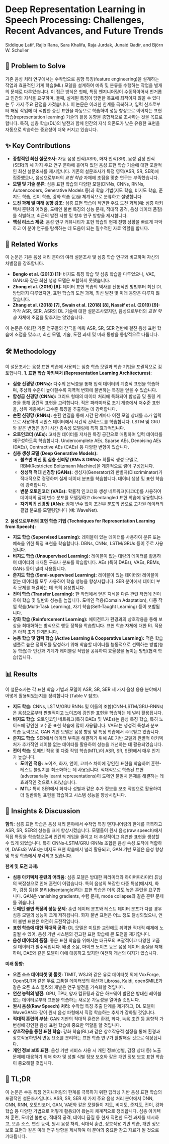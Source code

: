 # Deep Representation Learning in Speech Processing: Challenges, Recent Advances, and Future Trends

Siddique Latif, Rajib Rana, Sara Khalifa, Raja Jurdak, Junaid Qadir, and Björn W. Schuller

## 🧩 Problem to Solve

기존 음성 처리 연구에서는 수작업으로 음향 특징(feature engineering)을 설계하는 작업과 효율적인 기계 학습(ML) 모델을 설계하여 예측 및 분류를 수행하는 작업을 별개의 문제로 다루었습니다. 이 접근 방식은 첫째, 특징 엔지니어링이 수동적이어서 번거롭고 인간의 지식을 요구하며, 둘째, 설계된 특징이 당면한 목표에 최적이지 않을 수 있다는 두 가지 주요 단점을 가졌습니다. 이 논문은 이러한 한계를 극복하고, 입력 신호로부터 해당 작업에 더 적합한 중간 표현을 자동으로 학습하여 성능 향상으로 이어지는 표현 학습(representation learning) 기술의 활용 동향을 종합적으로 조사하는 것을 목표로 합니다. 특히, 심층 학습(DL)의 발전과 함께 인간의 지식 의존도가 낮은 유용한 표현을 자동으로 학습하는 중요성이 더욱 커지고 있습니다.

## ✨ Key Contributions

- **종합적인 최신 설문조사:** 자동 음성 인식(ASR), 화자 인식(SR), 음성 감정 인식(SER)의 세 가지 주요 연구 분야에 흩어져 있던 음성 표현 학습 기술에 대한 포괄적인 최신 설문조사를 제시합니다. 기존의 설문조사가 특정 영역(ASR, SR, SER)에 집중했으나, 음성으로부터의 _표현 학습_ 자체에 초점을 맞춘 연구는 부족했습니다.
- **모델 및 기술 분류:** 심층 표현 학습의 다양한 모델(DNNs, CNNs, RNNs, Autoencoders, Generative Models 등)과 학습 기법(지도 학습, 비지도 학습, 준지도 학습, 전이 학습, 강화 학습 등)을 체계적으로 분류하고 설명합니다.
- **도전 과제 및 미래 동향 강조:** 심층 표현 학습이 직면한 주요 도전 과제(예: 심층 아키텍처 훈련의 어려움, 도메인 불변 특징의 성능 문제, 적대적 공격, 음성 데이터 품질)를 식별하고, 최근의 발전 사항 및 향후 연구 방향을 제시합니다.
- **핵심 리소스 제공:** 음성 연구 커뮤니티가 표현 학습의 현재 진행 상황을 빠르게 파악하고 이 분야 연구를 탐색하는 데 도움이 되는 필수적인 자료 역할을 합니다.

## 📎 Related Works

이 논문은 기존 음성 처리 분야의 여러 설문조사 및 심층 학습 연구와 비교하며 자신의 차별점을 강조합니다.

- **Bengio et al. (2013) [1]:** 비지도 특징 학습 및 심층 학습을 다루었으나, VAE, GANs와 같은 최신 생성 모델은 포함하지 못했습니다.
- **Zhong et al. (2016) [6]:** 데이터 표현 학습의 역사를 전통적인 방법부터 최신 DL 방법까지 다루었지만, 표현 학습의 도전 과제, 최신 발전 및 미래 동향은 다루지 않았습니다.
- **Zhang et al. (2018) [7], Swain et al. (2018) [8], Nassif et al. (2019) [9]:** 각각 ASR, SER, ASR의 DL 기술에 대한 설문조사였지만, 음성으로부터의 _표현 학습_ 자체에 초점을 맞추지는 않았습니다.

이 논문은 이러한 기존 연구들의 간극을 메워 ASR, SR, SER 전반에 걸친 음성 표현 학습에 초점을 맞추고, 최신 모델, 기술, 도전 과제 및 미래 동향을 통합적으로 다룹니다.

## 🛠️ Methodology

이 설문조사는 음성 표현 학습에 사용되는 심층 학습 모델과 학습 기법을 포괄적으로 검토합니다.
**1. 표현 학습 아키텍처 (Representation Learning Architectures):**

- **심층 신경망 (DNNs):** 다수의 은닉층을 통해 입력 데이터의 계층적 표현을 학습하며, 추상화 수준이 높아질수록 지역적 변화에 불변하는 특징을 얻을 수 있습니다.
- **합성곱 신경망 (CNNs):** 그리드 형태의 데이터 처리에 특화되어 합성곱 및 풀링 계층을 통해 공간적 표현을 고려합니다. 적은 파라미터로 초기 계층에서 저수준 표현을, 상위 계층에서 고수준 특징을 추출하는 데 강력합니다.
- **순환 신경망 (RNNs):** 순환 연결을 통해 시간 단계마다 이전 모델 상태를 추가 입력으로 사용하여 시퀀스 데이터에서 시간적 컨텍스트를 학습합니다. LSTM 및 GRU와 같은 변형은 장기 시간 종속성 모델링에 특히 효과적입니다.
- **오토인코더 (AEs):** 고차원 데이터를 저차원 특징 공간으로 매핑하여 입력 데이터를 재구성하도록 학습합니다. Undercomplete AEs, Sparse AEs, Denoising AEs (DAEs), Contractive AEs (CAEs) 등 다양한 변형이 있습니다.
- **심층 생성 모델 (Deep Generative Models):**
  - **볼츠만 머신 및 심층 신뢰망 (BMs & DBNs):** 확률적 생성 모델로, RBM(Restricted Boltzmann Machine)을 계층적으로 쌓아 구성됩니다.
  - **생성적 적대 신경망 (GANs):** 생성자(Generator)와 판별자(Discriminator)가 적대적으로 경쟁하며 실제 데이터 분포를 학습합니다. 데이터 생성 및 표현 학습에 강력합니다.
  - **변분 오토인코더 (VAEs):** 확률적 인코더와 생성 네트워크(디코더)를 사용하여 데이터의 잠재 변수 분포를 모델링하고 disentangled 표현 학습에 유용합니다.
  - **자기회귀 신경망 (ANs):** 잠재 변수 없이 조건부 분포의 곱으로 고차원 데이터의 결합 분포를 모델링합니다 (예: WaveNet).

**2. 음성으로부터의 표현 학습 기법 (Techniques for Representation Learning from Speech):**

- **지도 학습 (Supervised Learning):** 레이블이 있는 데이터를 사용하여 분류 또는 예측을 위한 특징 표현을 학습합니다. DBNs, CNNs, LSTM/GRUs 등이 주로 사용됩니다.
- **비지도 학습 (Unsupervised Learning):** 레이블이 없는 대량의 데이터를 활용하여 데이터의 내재된 구조나 분포를 학습합니다. AEs (특히 DAEs), VAEs, RBMs, GANs 등이 널리 사용됩니다.
- **준지도 학습 (Semi-supervised Learning):** 레이블이 있는 데이터와 레이블이 없는 데이터를 모두 사용하여 학습 성능을 향상시킵니다. SER 분야에서 데이터 부족 문제를 해결하는 데 특히 유용합니다.
- **전이 학습 (Transfer Learning):** 한 작업에서 얻은 지식을 다른 관련 작업에 전이하여 학습 및 일반화 성능을 높입니다. 도메인 적응(Domain Adaptation), 다중 작업 학습(Multi-Task Learning), 자기 학습(Self-Taught Learning) 등이 포함됩니다.
- **강화 학습 (Reinforcement Learning):** 에이전트가 환경과의 상호작용을 통해 보상을 최대화하는 방식으로 행동 정책을 학습합니다. 표현 학습 자체에 대한 RL 적용은 아직 초기 단계입니다.
- **능동 학습 및 협력 학습 (Active Learning & Cooperative Learning):** 적은 학습 샘플로 높은 정확도를 달성하기 위해 학습할 데이터를 능동적으로 선택하는 방법(능동 학습)과 인간과 기계가 레이블링 작업을 공유하여 효율성을 높이는 방법(협력 학습)입니다.

## 📊 Results

이 설문조사는 각 표현 학습 기법과 모델이 ASR, SR, SER 세 가지 음성 응용 분야에서 어떻게 활용되었는지를 정리합니다 (Table V 참조).

- **지도 학습:** CNNs, LSTM/GRU RNNs 및 이들의 조합(CNN-LSTM/GRU-RNNs)은 음성으로부터 판별적이고 노이즈에 강인한 표현을 학습하는 데 널리 활용됩니다.
- **비지도 학습:** 오토인코딩 네트워크(특히 DAEs 및 VAEs)는 음성 특징 학습, 특히 노이즈에 강인한 고수준 표현 학습에 많이 사용됩니다. VAEs는 생성적 특성과 분포 학습 능력으로, GAN 기반 모델은 음성 향상 및 특징 학습에서 주목받고 있습니다.
- **준지도 학습:** SER에서 데이터 부족을 해결하기 위해 AE 기반 모델과 판별적 아키텍처가 추가적인 레이블 없는 데이터를 활용하여 성능을 개선하는 데 활용되었습니다.
- **전이 학습:** 도메인 적응 및 다중 작업 학습(MTL)이 ASR, SR, SER에서 매우 인기가 높습니다.
  - **도메인 적응:** 노이즈, 화자, 언어, 코퍼스 차이에 강인한 표현을 학습하여 훈련-테스트 불일치를 최소화하는 데 사용됩니다. 적대적으로 학습된 표현(adversarially learnt representations)이 도메인 불일치 문제를 해결하는 데 효과적인 것으로 나타났습니다.
  - **MTL:** 특히 SER에서 화자나 성별과 같은 추가 정보를 보조 작업으로 활용하여 더 일반화된 표현을 학습하고 시스템 성능을 향상시킵니다.

## 🧠 Insights & Discussion

**함의:**
심층 표현 학습은 음성 처리 분야에서 수작업 특징 엔지니어링의 한계를 극복하고 ASR, SR, SER의 성능을 크게 향상시켰습니다. 모델들이 원시 음성(raw speech)에서 직접 특징을 학습함으로써 인간의 개입을 줄이고 더 추상적이고 유연한 표현을 생성할 수 있게 되었습니다. 특히 CNNs-LSTM/GRU-RNNs 조합은 음성 속성 포착에 적합하며, DAEs와 VAEs는 비지도 표현 학습에서 널리 활용되고, GAN 기반 모델은 음성 향상 및 특징 학습에서 부각되고 있습니다.

**한계 및 도전 과제:**

- **심층 아키텍처 훈련의 어려움:** 심층 모델은 방대한 파라미터와 하이퍼파라미터 튜닝의 복잡성으로 인해 훈련이 어렵습니다. 특히 음성의 복잡한 다중 특성(메시지, 화자, 감정 등)을 분리(disentangle)하는 표현 학습은 더욱 강도 높은 훈련을 요구합니다. GAN은 vanishing gradients, 수렴 문제, mode collapse와 같은 훈련 문제를 겪습니다.
- **도메인 불변 특징의 성능 문제:** 훈련 데이터 분포와 테스트 데이터 분포가 다를 경우 심층 모델의 성능이 크게 저하됩니다. 화자 불변 표현은 어느 정도 달성되었으나, 언어 불변 표현은 여전히 도전적입니다.
- **표현 학습에 대한 적대적 공격:** DL 모델은 미묘한 교란에도 취약한 적대적 예제에 노출될 수 있어, 음성 기반 시스템의 견고한 표현 학습에 큰 도전을 제기합니다.
- **음성 데이터의 품질:** 좋은 표현 학습을 위해서는 대규모의 포괄적이고 다양한 고품질 데이터가 필수적입니다. 배경 소음, 마이크 노이즈 등은 음성 데이터 품질을 저해하며, DAE와 같은 모델이 이에 대응하고 있지만 여전히 개선의 여지가 있습니다.

**미래 동향:**

- **오픈 소스 데이터셋 및 툴킷:** TIMIT, WSJ와 같은 유료 데이터셋 외에 VoxForge, OpenSLR과 같은 무료 고품질 데이터셋의 확산과 Librosa, Kaldi, openSMILE과 같은 오픈 소스 툴킷의 개발은 연구 발전을 가속화할 것입니다.
- **연산 능력의 발전:** GPU, TPU, 양자 컴퓨팅과 같은 하드웨어 발전은 방대한 레이블 없는 데이터로부터 표현을 학습하는 새로운 가능성을 열어줄 것입니다.
- **원시 음성(Raw Speech) 처리:** 수작업 특징 추출 단계를 제거하고, DL 모델이 WaveGAN과 같이 원시 음성 파형에서 직접 학습하는 추세가 강화될 것입니다.
- **적대적 훈련의 부상:** GAN 기반의 적대적 훈련은 환경, 화자, 녹음 조건 등 음향적 가변성에 강인한 음성 표현 학습에 중요한 역할을 할 것입니다.
- **상호작용을 통한 표현 학습:** 강화 학습(RL)과 같은 상호작용적 설정을 통해 환경과 상호작용하면서 변동 요소를 분리하는 표현 학습 연구가 활발해질 것으로 예상됩니다.
- **개인 정보 보호 표현:** 음성 기반 서비스 사용 시 개인 정보(성별, 감정 상태 등) 노출 문제에 대응하기 위해 화자 및 성별 식별 정보 보호와 같은 개인 정보 보호 표현 학습이 중요해질 것입니다.

## 📌 TL;DR

이 논문은 수동 특징 엔지니어링의 한계를 극복하기 위한 딥러닝 기반 음성 표현 학습의 포괄적인 설문조사입니다. ASR, SR, SER 세 가지 주요 음성 처리 분야에서 DNN, CNN, RNN, 오토인코더, GAN, VAE와 같은 모델들이 지도, 비지도, 준지도, 전이, 강화 학습 등 다양한 기법으로 어떻게 활용되어 왔는지 체계적으로 정리합니다. 심층 아키텍처 훈련, 도메인 불변성, 적대적 공격, 데이터 품질 등 현재 직면한 도전 과제를 제시하고, 오픈 소스, 연산 능력, 원시 음성 처리, 적대적 훈련, 상호작용 기반 학습, 개인 정보 보호 표현과 같은 미래 연구 방향을 제시하여 이 분야의 중요한 참고 자료가 될 것으로 기대됩니다.
